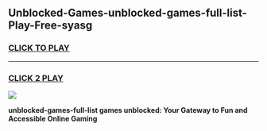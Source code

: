 
## Unblocked-Games-unblocked-games-full-list-Play-Free-syasg
<h3>
<a href="https://premium76.site?title=unblocked-games-full-list&ref=18A1">CLICK TO PLAY</a></h3>
<hr>

<h3>
<a href="https://premium76.site?title=unblocked-games-full-list&ref=18A1">CLICK 2 PLAY</a>
  
</h3>

<a href="https://premium76.site?title=unblocked-games-full-list&ref=18A1"><img src="https://clearcache.store/games.png"></a>


**unblocked-games-full-list games unblocked: Your Gateway to Fun and Accessible Online Gaming**

